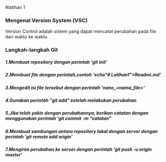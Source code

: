 #latihan 1

### Mengenal Version System (VSC)
Version Control adalah sistem yang dapat mencatat perubahan pada file dari waktu ke waktu

### Langkah-langkah Git
##### 1.Membuat repository dengan perintah 'git init'
##### 2.Membuat file dengan perintah,contoh 'echo"# Latihan1">Readmi.md'
##### 3.Mengedit isi file tersebut dengan perintah 'nano_<nama_file>'
##### 4.Gunakan perintah "git add" setelah melakukan perubahan 
##### 5.Jika telah yakin dengan perubahannya, berikan catatan dengan menggunakan perintah 'git commit -m "catatan"
##### 6.Membuat sambungan antara repository lokal dengan server dengan perintah 'git remote add origin'
##### 7.Mengirim perubahan ke server dengan perintah 'git push -u origin master'
